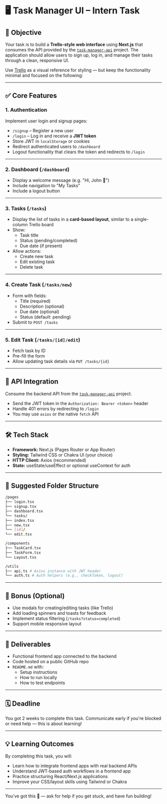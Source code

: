 # 🖥️ Task Manager UI – Intern Task

## 🎯 Objective

Your task is to build a **Trello-style web interface** using **Next.js** that consumes the API provided by the [`task-manager-api`](../task-manager-api) project. The application should allow users to sign up, log in, and manage their tasks through a clean, responsive UI.

Use [Trello](https://trello.com/) as a visual reference for styling — but keep the functionality minimal and focused on the following:

---

## ✅ Core Features

### 1. Authentication
Implement user login and signup pages:
- `/signup` – Register a new user
- `/login` – Log in and receive a **JWT token**
- Store JWT in `localStorage` or cookies
- Redirect authenticated users to `/dashboard`
- Logout functionality that clears the token and redirects to `/login`

---

### 2. Dashboard (`/dashboard`)
- Display a welcome message (e.g. "Hi, John 👋")
- Include navigation to "My Tasks"
- Include a logout button

---

### 3. Tasks (`/tasks`)
- Display the list of tasks in a **card-based layout**, similar to a single-column Trello board
- Show:
  - Task title
  - Status (pending/completed)
  - Due date (if present)
- Allow actions:
  - Create new task
  - Edit existing task
  - Delete task

---

### 4. Create Task (`/tasks/new`)
- Form with fields:
  - Title (required)
  - Description (optional)
  - Due date (optional)
  - Status (default: pending)
- Submit to `POST /tasks`

---

### 5. Edit Task (`/tasks/[id]/edit`)
- Fetch task by ID
- Pre-fill the form
- Allow updating task details via `PUT /tasks/{id}`

---

## 🔐 API Integration

Consume the backend API from the [`task-manager-api`](../task-manager-api) project.

- Send the JWT token in the `Authorization: Bearer <token>` header
- Handle 401 errors by redirecting to `/login`
- You may use `axios` or the native `fetch` API

---

## 🛠️ Tech Stack

- **Framework:** Next.js (Pages Router or App Router)
- **Styling:** Tailwind CSS or Chakra UI (your choice)
- **HTTP Client:** Axios (recommended)
- **State:** useState/useEffect or optional useContext for auth

---

## 📁 Suggested Folder Structure

```bash
/pages
├── login.tsx
├── signup.tsx
├── dashboard.tsx
└── tasks/
├── index.tsx
├── new.tsx
└── [id]/
└── edit.tsx

/components
├── TaskCard.tsx
├── TaskForm.tsx
└── Layout.tsx

/utils
├── api.ts # Axios instance with JWT header
└── auth.ts # Auth helpers (e.g., checkToken, logout)
```

---

## 🎁 Bonus (Optional)

- Use modals for creating/editing tasks (like Trello)
- Add loading spinners and toasts for feedback
- Implement status filtering (`/tasks?status=completed`)
- Support mobile responsive layout

---

## 📜 Deliverables

- Functional frontend app connected to the backend
- Code hosted on a public GitHub repo
- `README.md` with:
  - Setup instructions
  - How to run locally
  - How to test endpoints

---

## 🗓️ Deadline

You got 2 weeks to complete this task. Communicate early if you're blocked or need help — this is about learning!

---

## 💡 Learning Outcomes

By completing this task, you will:
- Learn how to integrate frontend apps with real backend APIs
- Understand JWT-based auth workflows in a frontend app
- Practice structuring React/Next.js applications
- Improve your CSS/layout skills using Tailwind or Chakra

---

You’ve got this 💪 — ask for help if you get stuck, and have fun building!
